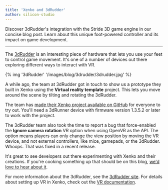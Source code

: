 ```yaml
---
title: 'Xenko and 3dRudder'
author: silicon-studio
---
```


Discover 3dRudder's integration with the Stride 3D game engine in our concise blog post. Learn about this unique foot-powered controller and its impact on game development.

---

The [3dRudder](https://www.3drudder.com/) is an interesting piece of hardware that lets you use your feet to control game movement. It's one of a number of devices out there exploring different ways to interact with VR.

{% img '3dRudder' '/images/blog/3drudder/3drudder.jpg' %}

A while ago, the team at 3dRudder got in touch to show us a prototype they built in Xenko using the **Virtual reality template** project. This lets you move around the scene by tilting and rotating the 3dRudder.

The team has [made their Xenko project available on GitHub](https://github.com/3dRudder/XenkoGameStudio) for everyone to try out. You'll need a 3dRunner device with firmware version 1.3.5.2 or later to work with the project.

The 3dRudder team also took the time to report a bug that force-enabled the **Ignore camera rotation** VR option when using OpenVR as the API. The option means players can only change the view position by moving the VR device, and not external controllers, like mice, gamepads, or the 3dRudder. Whoops. That was fixed in a recent release.

It's great to see developers out there experimenting with Xenko and their creations. If you're cooking something up that should be on this blog, [we'd love to hear about it](https://stride3d.net/contact/).

For more information about the 3dRudder, see the [3dRudder site](https://www.3drudder.com/). For details about setting up VR in Xenko, check out the [VR documentation](http://doc.stride3d.net/latest/en/manual/virtual-reality/index.html).